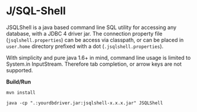 J/SQL-Shell
=========

JSQLShell is a java based command line SQL utility for accessing any database, with a JDBC 4 driver jar.
The connection property file (``jsqlshell.properties``) can be access via classpath, or can be placed in ``user.home``
directory prefixed with a dot (``.jsqlshell.properties``).

With simplicity and pure java 1.6+ in mind, command line usage is limited to System.in InputStream. Therefore
tab completion, or arrow keys are not supported.

**Build/Run**

``mvn install``

``java -cp ".:yourdbdriver.jar:jsqlshell-x.x.x.jar" JSQLShell``